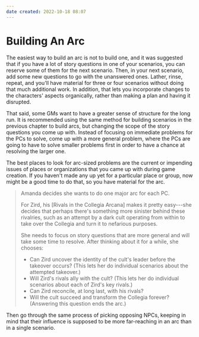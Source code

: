 ```yaml
---
date created: 2022-10-18 08:07
---
```


# Building An Arc

The easiest way to build an arc is not to build one, and it was suggested that if you have a lot of story questions in one of your scenarios, you can reserve some of them for the next scenario. Then, in your next scenario, add some new questions to go with the unanswered ones. Lather, rinse, repeat, and you'll have material for three or four scenarios without doing that much additional work. In addition, that lets you incorporate changes to the characters' aspects organically, rather than making a plan and having it disrupted.

That said, some GMs want to have a greater sense of structure for the long run. It is recommended using the same method for building scenarios in the previous chapter to build arcs, but changing the scope of the story questions you come up with. Instead of focusing on immediate problems for the PCs to solve, come up with a more general problem, where the PCs are going to have to solve smaller problems first in order to have a chance at resolving the larger one.

The best places to look for arc-sized problems are the current or impending issues of places or organizations that you came up with during game creation. If you haven't made any up yet for a particular place or group, now might be a good time to do that, so you have material for the arc.

> Amanda decides she wants to do one major arc for each PC.
>
> For Zird, his [Rivals in the Collegia Arcana] makes it pretty easy---she decides that perhaps there's something more sinister behind these rivalries, such as an attempt by a dark cult operating from within to take over the Collegia and turn it to nefarious purposes.
>
> She needs to focus on story questions that are more general and will take some time to resolve. After thinking about it for a while, she chooses:
>
> - Can Zird uncover the identity of the cult's leader before the  takeover occurs? (This lets her do individual scenarios about the  attempted takeover.)
> - Will Zird's rivals ally with the cult? (This lets her do individual scenarios about each of Zird's key rivals.)
> - Can Zird reconcile, at long last, with his rivals?
> - Will the cult succeed and transform the Collegia forever? (Answering this question ends the arc.)

Then go through the same process of picking opposing NPCs, keeping in mind that their influence is supposed to be more far-reaching in an arc than in a single scenario.
